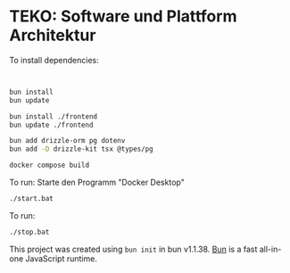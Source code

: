# TEKO: Software und Plattform Architektur

To install dependencies:

```bash


bun install
bun update

bun install ./frontend
bun update ./frontend

bun add drizzle-orm pg dotenv
bun add -D drizzle-kit tsx @types/pg

docker compose build
```

To run:
Starte den Programm "Docker Desktop"

```bash
./start.bat
```
To run:

```bash
./stop.bat
```

This project was created using `bun init` in bun v1.1.38. [Bun](https://bun.sh) is a fast all-in-one JavaScript runtime.
